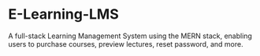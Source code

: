 # E-Learning-LMS
A full-stack Learning Management System using the MERN stack, enabling users to purchase courses, preview lectures, reset password, and more.
